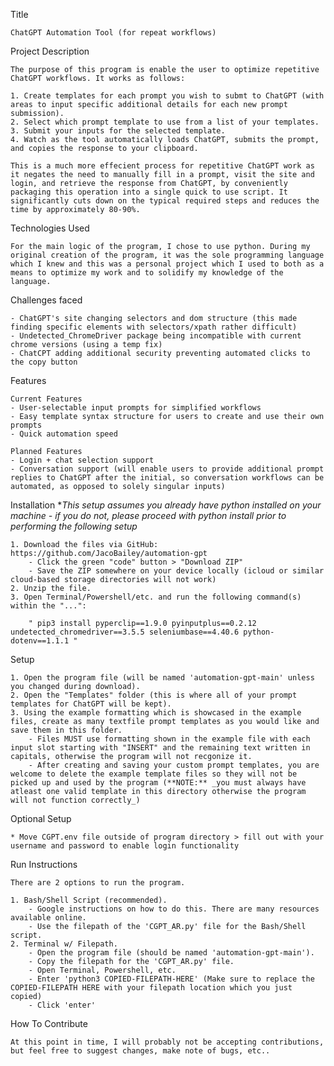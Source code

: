 Title

    ChatGPT Automation Tool (for repeat workflows)

Project Description
    
    The purpose of this program is enable the user to optimize repetitive ChatGPT workflows. It works as follows:

    1. Create templates for each prompt you wish to submt to ChatGPT (with areas to input specific additional details for each new prompt submission).
    2. Select which prompt template to use from a list of your templates.
    3. Submit your inputs for the selected template.
    4. Watch as the tool automatically loads ChatGPT, submits the prompt, and copies the response to your clipboard.
    
    This is a much more effecient process for repetitive ChatGPT work as it negates the need to manually fill in a prompt, visit the site and login, and retrieve the response from ChatGPT, by conveniently packaging this operation into a single quick to use script. It significantly cuts down on the typical required steps and reduces the time by approximately 80-90%.

Technologies Used

    For the main logic of the program, I chose to use python. During my original creation of the program, it was the sole programming language which I knew and this was a personal project which I used to both as a means to optimize my work and to solidify my knowledge of the language.

Challenges faced

    - ChatGPT's site changing selectors and dom structure (this made finding specific elements with selectors/xpath rather difficult)
    - Undetected_ChromeDriver package being incompatible with current chrome versions (using a temp fix)
    - ChatCPT adding additional security preventing automated clicks to the copy button

Features

    Current Features
    - User-selectable input prompts for simplified workflows
    - Easy template syntax structure for users to create and use their own prompts
    - Quick automation speed

    Planned Features
    - Login + chat selection support
    - Conversation support (will enable users to provide additional prompt replies to ChatGPT after the initial, so conversation workflows can be automated, as opposed to solely singular inputs)

Installation
\*_This setup assumes you already have python installed on your machine - if you do not, please proceed with python install prior to performing the following setup_

    1. Download the files via GitHub: https://github.com/JacoBailey/automation-gpt
        - Click the green "code" button > "Download ZIP"
        - Save the ZIP somewhere on your device locally (icloud or similar cloud-based storage directories will not work)
    2. Unzip the file.
    3. Open Terminal/Powershell/etc. and run the following command(s) within the "...":

        " pip3 install pyperclip==1.9.0 pyinputplus==0.2.12 undetected_chromedriver==3.5.5 seleniumbase==4.40.6 python-dotenv==1.1.1 "

Setup

    1. Open the program file (will be named 'automation-gpt-main' unless you changed during download).
    2. Open the "Templates" folder (this is where all of your prompt templates for ChatGPT will be kept).
    3. Using the example formatting which is showcased in the example files, create as many textfile prompt templates as you would like and save them in this folder.
        - Files MUST use formatting shown in the example file with each input slot starting with "INSERT" and the remaining text written in capitals, otherwise the program will not recgonize it.
        - After creating and saving your custom prompt templates, you are welcome to delete the example template files so they will not be picked up and used by the program (**NOTE:** _you must always have atleast one valid template in this directory otherwise the program will not function correctly_)

Optional Setup

    * Move CGPT.env file outside of program directory > fill out with your username and password to enable login functionality

Run Instructions

    There are 2 options to run the program.

    1. Bash/Shell Script (recommended).
        - Google instructions on how to do this. There are many resources available online.
        - Use the filepath of the 'CGPT_AR.py' file for the Bash/Shell script.
    2. Terminal w/ Filepath.
        - Open the program file (should be named 'automation-gpt-main').
        - Copy the filepath for the 'CGPT_AR.py' file.
        - Open Terminal, Powershell, etc.
        - Enter 'python3 COPIED-FILEPATH-HERE' (Make sure to replace the COPIED-FILEPATH HERE with your filepath location which you just copied)
        - Click 'enter'

How To Contribute

    At this point in time, I will probably not be accepting contributions, but feel free to suggest changes, make note of bugs, etc..
